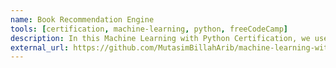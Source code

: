 ```yaml
---
name: Book Recommendation Engine
tools: [certification, machine-learning, python, freeCodeCamp]
description: In this Machine Learning with Python Certification, we used the TensorFlow framework to build several neural networks and explored more advanced techniques like natural language processing and reinforcement learning. We also dived deep into neural networks, and learned the principles behind how deep, recurrent, and convolutional neural networks work.
external_url: https://github.com/MutasimBillahArib/machine-learning-with-python-freecodecamp
---
```

